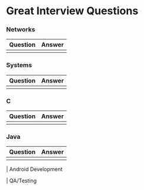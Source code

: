 # Great Interview Questions

### Networks 

| Question      | Answer      |
|---------------|-------------|
|               |             |

### Systems

| Question      | Answer      |
|---------------|-------------|
|               |             |

### C
| Question      | Answer      |
|---------------|-------------|
|               |             |

### Java

| Question      | Answer      |
|---------------|-------------|
|               |             |

| Android Development

| QA/Testing
